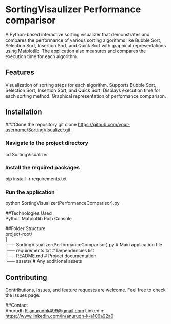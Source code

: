 # SortingVisaulizer Performance comparisor
A Python-based interactive sorting visualizer that demonstrates and compares the performance of various sorting algorithms like Bubble Sort, Selection Sort, Insertion Sort, and Quick Sort with graphical representations using Matplotlib. The application also measures and compares the execution time for each algorithm.

## Features  
Visualization of sorting steps for each algorithm.
Supports Bubble Sort, Selection Sort, Insertion Sort, and Quick Sort.
Displays execution time for each sorting method.
Graphical representation of performance comparison.

## Installation  
###Clone the repository
git clone https://github.com/your-username/SortingVisualizer.git
### Navigate to the project directory
cd SortingVisualizer
### Install the required packages
pip install -r requirements.txt
### Run the application
python SortingVisualizer(PerformanceComparisor).py

##Technologies Used  
Python
Matplotlib
Rich Console

##Folder Structure  
project-root/  
│  
├── SortingVisualizer(PerformanceComparisor).py   # Main application file  
├── requirements.txt                              # Dependencies list  
├── README.md                                     # Project documentation  
└── assets/                                       # Any additional assets  

## Contributing  
Contributions, issues, and feature requests are welcome.
Feel free to check the issues page.

##Contact  
Anurudh K-anurudhk499@gmail.com
LinkedIn: https://www.linkedin.com/in/anurudh-k-a106a92a0
